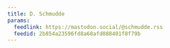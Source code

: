 ```yaml
---
title: D. Schmudde
params:
  feedlink: https://mastodon.social/@schmudde.rss
  feedid: 2b854a23596fd8a68afd088401f8f79b
---
```

